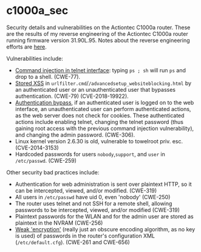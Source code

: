 # c1000a_sec
Security details and vulnerabilities on the Actiontec C1000a router.
These are the results of my reverse engineering of the Actiontec C1000a router running firmware version 31.90L.95. Notes about
the reverse engineering efforts are [here](notes.md).

Vulnerabilities include:
* [Command injection in telnet interface](vulns/cmd_injection.md): 
typing `ps ; sh` will run `ps` and drop to a shell. (CWE-77).
* [Stored XSS](https://github.com/logern5/c1000a_xss/blob/master/README.md) in 
`urlfilter.cmd`/`/advancedsetup_websiteblocking.html` by an authenticated user or an unauthenticated
user that bypasses authentication. (CWE-79) (CVE-2018-19922).
* [Authentication bypass](vulns/auth_bypass.md), if an authenticated user is logged on to the web interface, an 
unauthenticated user can perform authenticated actions, as the web server does not check for cookies. These 
authenticated actions include enabling telnet, changing the telnet password (thus gaining root access with the
previous command injection vulnerability), and changing the admin password. (CWE-306).
* Linux kernel version 2.6.30 is old, vulnerable to towelroot priv. esc. (CVE-2014-3153)
* Hardcoded passwords for users `nobody`,`support`, and `user` in `/etc/passwd`. (CWE-259)

Other security bad practices include:
* Authentication for web administration is sent over plaintext HTTP, so it can be intercepted, viewed, and/or
modified. (CWE-319)
* All users in `/etc/passwd` have uid 0, even 'nobody' (CWE-250)
* The router uses telnet and not SSH for a remote shell, allowing passwords to be intercepted, viewed, and/or
modified (CWE-319)
* Plaintext passwords for the WLAN and for the admin user are stored as plaintext in the NVRAM (CWE-256)
* [Weak 'encryption'](vulns/poc/AEI.c) (really just an obscure encoding algorithm, as no key is used) of passwords 
in the router's configuration XML (`/etc/default.cfg`). (CWE-261 and CWE-656)
